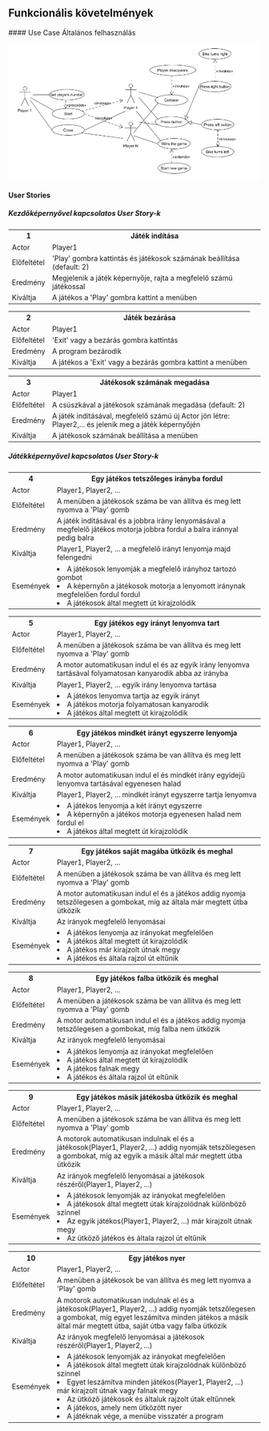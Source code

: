 <h2> Funkcionális követelmények</h2>
#### Use Case
Általános felhasználás

![use_case](./use_case_diagram.png)

#### User Stories

##### Kezdőképernyővel kapcsolatos User Story-k

<table>
	<tr>
		<th>1</th>
		<th>Játék indítása</th>
	</tr>
		<tr>
		<td>Actor</td>
		<td>Player1</td>
	</tr>
	<tr>
		<td>Előfeltétel</td>
		<td>'Play' gombra kattintás és játékosok számának beállítása (default: 2)</td>
	</tr>
	<tr>
		<td>Eredmény</td>
		<td>Megjelenik a játék képernyője, rajta a megfelelő számú játékossal</td>
	</tr>
	<tr>
		<td>Kiváltja</td>
		<td>A játékos a 'Play' gombra kattint a menüben</td>
	</tr>
	
</table>

<table>
	<tr>
		<th>2</th>
		<th>Játék bezárása</th>
	</tr>
		<tr>
		<td>Actor</td>
		<td>Player1</td>
	</tr>
	<tr>
		<td>Előfeltétel</td>
		<td>'Exit' vagy a bezárás gombra kattintás</td>
	</tr>
	<tr>
		<td>Eredmény</td>
		<td>A program bezárodik</td>
	</tr>
	<tr>
		<td>Kiváltja</td>
		<td>A játékos a 'Exit' vagy a bezárás gombra kattint a menüben</td>
	</tr>
	
</table>
<table>
	<tr>
		<th>3</th>
		<th>Játékosok számának megadása</th>
	</tr>
		<tr>
		<td>Actor</td>
		<td>Player1</td>
	</tr>
	<tr>
		<td>Előfeltétel</td>
		<td>A csúszkával a játékosok számának megadása (default: 2)</td>
	</tr>
	<tr>
		<td>Eredmény</td>
		<td>A játék indításával, megfelelő számú új Actor jön létre: Player2,... és jelenik meg a játék képernyőjén</td>
	</tr>
	<tr>
		<td>Kiváltja</td>
		<td>A játékosok számának beállítása a menüben</td>
	</tr>
	
</table>

##### Játékképernyővel kapcsolatos User Story-k

<table>
	<tr>
		<th>4</th>
		<th>Egy játékos tetszőleges irányba fordul</th>
	</tr>
		<tr>
		<td>Actor</td>
		<td>Player1, Player2, ...</td>
	</tr>
	<tr>
		<td>Előfeltétel</td>
		<td>A menüben a játékosok száma be van állítva és meg lett nyomva a 'Play' gomb</td>
	</tr>
	<tr>
		<td>Eredmény</td>
		<td>A játék indításával és a jobbra irány lenyomásával a megfelelő játékos motorja jobbra fordul a balra iránnyal pedig balra</td>
	</tr>
	<tr>
		<td>Kiváltja</td>
		<td>Player1, Player2, ... a megfelelő irányt lenyomja majd felengedni</td>
	</tr>
	</tr>
    	<tr>
    		<td>Események</td>
    		<td>
    		    <li>A játékosok lenyomják a megfelelő irányhoz tartozó gombot</li>
                <li>A képernyőn a játékosok motorja a lenyomott iránynak megfelelően fordul fordul</li>
                <li>A játékosok által megtett út kirajzolódik</li>
            </td>
    </tr>
	
</table>
<table>
	<tr>
		<th>5</th>
		<th>Egy játékos egy irányt lenyomva tart</th>
	</tr>
		<tr>
		<td>Actor</td>
		<td>Player1, Player2, ...</td>
	</tr>
	<tr>
		<td>Előfeltétel</td>
		<td>A menüben a játékosok száma be van állítva és meg lett nyomva a 'Play' gomb</td>
	</tr>
	<tr>
		<td>Eredmény</td>
		<td>A motor automatikusan indul el és az egyik irány lenyomva tartásával folyamatosan kanyarodik abba az irányba</td>
	</tr>
	<tr>
		<td>Kiváltja</td>
		<td>Player1, Player2, ... egyik irány lenyomva tartása</td>
	</tr>
	</tr>
    	<tr>
    		<td>Események</td>
    		<td>
    		    <li>A játékos lenyomva tartja az egyik irányt </li>
                <li>A játékos motorja folyamatosan kanyarodik</li>
                <li>A játékos által megtett út kirajzolódik</li>
            </td>
    </tr>
	
</table>

<table>
	<tr>
		<th>6</th>
		<th>Egy játékos mindkét irányt egyszerre lenyomja</th>
	</tr>
		<tr>
		<td>Actor</td>
		<td>Player1, Player2, ...</td>
	</tr>
	<tr>
		<td>Előfeltétel</td>
		<td>A menüben a játékosok száma be van állítva és meg lett nyomva a 'Play' gomb</td>
	</tr>
	<tr>
		<td>Eredmény</td>
		<td>A motor automatikusan indul el és mindkét irány egyidejű lenyomva tartásával egyenesen halad</td>
	</tr>
	<tr>
		<td>Kiváltja</td>
		<td>Player1, Player2, ... mindkét irányt egyszerre tartja lenyomva</td>
	</tr>
	</tr>
    	<tr>
    		<td>Események</td>
    		<td>
    		    <li>A játékos lenyomja a két irányt egyszerre</li>
                <li>A képernyőn a játékos motorja egyenesen halad nem fordul el</li>
                <li>A játékos által megtett út kirajzolódik</li>
            </td>
    </tr>
	
</table>

<table>
	<tr>
		<th>7</th>
		<th>Egy játékos saját magába ütközik és meghal</th>
	</tr>
		<tr>
		<td>Actor</td>
		<td>Player1, Player2, ...</td>
	</tr>
	<tr>
		<td>Előfeltétel</td>
		<td>A menüben a játékosok száma be van állítva és meg lett nyomva a 'Play' gomb</td>
	</tr>
	<tr>
		<td>Eredmény</td>
		<td>A motor automatikusan indul el és a játékos addig nyomja tetszőlegesen a gombokat, míg az általa már megtett útba ütközik</td>
	</tr>
	<tr>
		<td>Kiváltja</td>
		<td>Az irányok megfelelő lenyomásai</td>
	</tr>
	</tr>
    	<tr>
    		<td>Események</td>
    		<td>
    		    <li>A játékos lenyomja az irányokat megfelelően</li>
                <li>A játékos által megtett út kirajzolódik</li>
                <li>A játékos már kirajzolt útnak megy</li>
                <li>A játékos és általa rajzol út eltűnik</li>
            </td>
    </tr>
	
</table>

<table>
	<tr>
		<th>8</th>
		<th>Egy játékos falba ütközik és meghal</th>
	</tr>
		<tr>
		<td>Actor</td>
		<td>Player1, Player2, ...</td>
	</tr>
	<tr>
		<td>Előfeltétel</td>
		<td>A menüben a játékosok száma be van állítva és meg lett nyomva a 'Play' gomb</td>
	</tr>
	<tr>
		<td>Eredmény</td>
		<td>A motor automatikusan indul el és a játékos addig nyomja tetszőlegesen a gombokat, míg falba nem ütközik</td>
	</tr>
	<tr>
		<td>Kiváltja</td>
		<td>Az irányok megfelelő lenyomásai</td>
	</tr>
	</tr>
    	<tr>
    		<td>Események</td>
    		<td>
    		    <li>A játékos lenyomja az irányokat megfelelően</li>
                <li>A játékos által megtett út kirajzolódik</li>
                <li>A játékos falnak megy</li>
                <li>A játékos és általa rajzol út eltűnik</li>
            </td>
    </tr>
	
</table>

<table>
	<tr>
		<th>9</th>
		<th>Egy játékos másik játékosba ütközik és meghal</th>
	</tr>
		<tr>
		<td>Actor</td>
		<td>Player1, Player2, ...</td>
	</tr>
	<tr>
		<td>Előfeltétel</td>
		<td>A menüben a játékosok száma be van állítva és meg lett nyomva a 'Play' gomb</td>
	</tr>
	<tr>
		<td>Eredmény</td>
		<td>A motorok automatikusan indulnak el és a játékosok(Player1, Player2, ...) addig nyomják tetszőlegesen a gombokat, míg az egyik a másik által már megtett útba ütközik</td>
	</tr>
	<tr>
		<td>Kiváltja</td>
		<td>Az irányok megfelelő lenyomásai a játékosok részéről(Player1, Player2, ...)</td>
	</tr>
	</tr>
    	<tr>
    		<td>Események</td>
    		<td>
    		    <li>A játékosok lenyomják az irányokat megfelelően</li>
                <li>A játékosok által megtett útak kirajzolódnak különböző színnel</li>
                <li>Az egyik játékos(Player1, Player2, ...) már kirajzolt útnak megy</li>
                <li>Az ütköző játékos és általa rajzol út eltűnik</li>
            </td>
    </tr>
	
</table>

<table>
	<tr>
		<th>10</th>
		<th>Egy játékos nyer</th>
	</tr>
		<tr>
		<td>Actor</td>
		<td>Player1, Player2, ...</td>
	</tr>
	<tr>
		<td>Előfeltétel</td>
		<td>A menüben a játékosok be van állítva és meg lett nyomva a 'Play' gomb</td>
	</tr>
	<tr>
		<td>Eredmény</td>
		<td>A motorok automatikusan indulnak el és a játékosok(Player1, Player2, ...) addig nyomják tetszőlegesen a gombokat, míg egyet leszámítva minden játékos a másik által már megtett útba, saját útba vagy falba ütközik</td>
	</tr>
	<tr>
		<td>Kiváltja</td>
		<td>Az irányok megfelelő lenyomásai a játékosok részéről(Player1, Player2, ...)</td>
	</tr>
	</tr>
    	<tr>
    		<td>Események</td>
    		<td>
    		    <li>A játékosok lenyomják az irányokat megfelelően</li>
                <li>A játékosok által megtett útak kirajzolódnak különböző színnel</li>
                <li>Egyet leszámítva minden játékos(Player1, Player2, ...) már kirajzolt útnak vagy falnak megy</li>
                <li>Az ütköző játékosok és általuk rajzolt útak eltűnnek</li>
                <li>A játékos, amely nem ütközött nyer</li>
                <li>A játéknak vége, a menübe visszatér a program</li>
            </td>
    </tr>
	
</table>